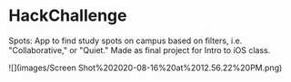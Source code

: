 # HackChallenge
Spots: App to find study spots on campus based on filters, i.e. "Collaborative," or "Quiet." Made as final project for Intro to iOS class.

![](images/Screen Shot%202020-08-16%20at%2012.56.22%20PM.png)
